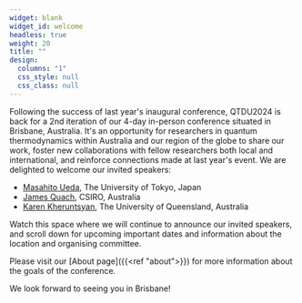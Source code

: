 ```yaml
---
widget: blank
widget_id: welcome
headless: true
weight: 20
title: ""
design:
  columns: "1"
  css_style: null
  css_class: null
---
```

Following the success of last year's inaugural conference, QTDU2024 is back for a 2nd iteration of our 4-day in-person conference situated in Brisbane, Australia. 
It's an opportunity for researchers in quantum thermodynamics within Australia and our region of the globe to share our work, foster new collaborations with fellow researchers both local and international, and reinforce connections made at last year's event.
We are delighted to welcome our invited speakers:
<ul>
  <!-- <li><a href="https://www.quantum-exeter.co.uk/janet-anders/">Janet Anders</a>, University of Exeter, UK</li> -->
  <li><a href="http://cat.phys.s.u-tokyo.ac.jp/index-e.html">Masahito Ueda</a>, The University of Tokyo, Japan</li>
  <li><a href="https://people.csiro.au/q/j/james-quach">James Quach</a>, CSIRO, Australia</li>
  <li><a href="https://people.smp.uq.edu.au/KarenKheruntsyan/">Karen Kheruntsyan</a>, The University of Queensland, Australia</li>
  <!-- <li><a href=""></a>, </li> -->
</ul>

Watch this space where we will continue to announce our invited speakers, and scroll down for upcoming important dates and information about the location and organising committee.

Please visit our [About page]({{<ref "about">}}) for more information about the goals of the conference.

<!-- and the [Location page]({{<ref "location-accommodation">}}) for information about the venue/Brisbane and accommodation options. The preliminary conference programme is now available [here]({{<ref "programme">}}). #Abstract submissions and registration are now closed. -->

We look forward to seeing you in Brisbane!
